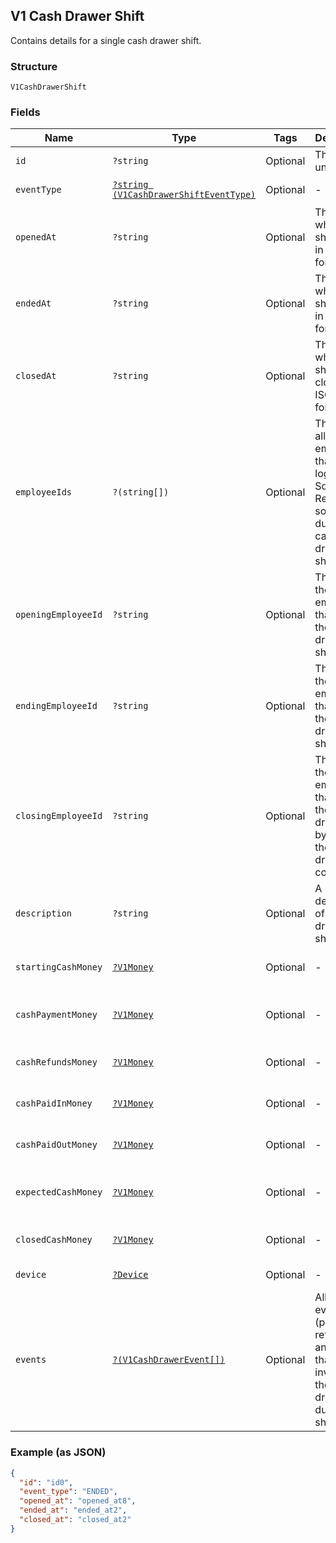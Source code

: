 ## V1 Cash Drawer Shift

Contains details for a single cash drawer shift.

### Structure

`V1CashDrawerShift`

### Fields

| Name | Type | Tags | Description | Getter | Setter |
|  --- | --- | --- | --- | --- | --- |
| `id` | `?string` | Optional | The shift's unique ID. | getId(): ?string | setId(?string id): void |
| `eventType` | [`?string (V1CashDrawerShiftEventType)`](/doc/models/v1-cash-drawer-shift-event-type.md) | Optional | - | getEventType(): ?string | setEventType(?string eventType): void |
| `openedAt` | `?string` | Optional | The time when the shift began, in ISO 8601 format. | getOpenedAt(): ?string | setOpenedAt(?string openedAt): void |
| `endedAt` | `?string` | Optional | The time when the shift ended, in ISO 8601 format. | getEndedAt(): ?string | setEndedAt(?string endedAt): void |
| `closedAt` | `?string` | Optional | The time when the shift was closed, in ISO 8601 format. | getClosedAt(): ?string | setClosedAt(?string closedAt): void |
| `employeeIds` | `?(string[])` | Optional | The IDs of all employees that were logged into Square Register at some point during the cash drawer shift. | getEmployeeIds(): ?array | setEmployeeIds(?array employeeIds): void |
| `openingEmployeeId` | `?string` | Optional | The ID of the employee that started the cash drawer shift. | getOpeningEmployeeId(): ?string | setOpeningEmployeeId(?string openingEmployeeId): void |
| `endingEmployeeId` | `?string` | Optional | The ID of the employee that ended the cash drawer shift. | getEndingEmployeeId(): ?string | setEndingEmployeeId(?string endingEmployeeId): void |
| `closingEmployeeId` | `?string` | Optional | The ID of the employee that closed the cash drawer shift by auditing the cash drawer's contents. | getClosingEmployeeId(): ?string | setClosingEmployeeId(?string closingEmployeeId): void |
| `description` | `?string` | Optional | A description of the cash drawer shift. | getDescription(): ?string | setDescription(?string description): void |
| `startingCashMoney` | [`?V1Money`](/doc/models/v1-money.md) | Optional | - | getStartingCashMoney(): ?V1Money | setStartingCashMoney(?V1Money startingCashMoney): void |
| `cashPaymentMoney` | [`?V1Money`](/doc/models/v1-money.md) | Optional | - | getCashPaymentMoney(): ?V1Money | setCashPaymentMoney(?V1Money cashPaymentMoney): void |
| `cashRefundsMoney` | [`?V1Money`](/doc/models/v1-money.md) | Optional | - | getCashRefundsMoney(): ?V1Money | setCashRefundsMoney(?V1Money cashRefundsMoney): void |
| `cashPaidInMoney` | [`?V1Money`](/doc/models/v1-money.md) | Optional | - | getCashPaidInMoney(): ?V1Money | setCashPaidInMoney(?V1Money cashPaidInMoney): void |
| `cashPaidOutMoney` | [`?V1Money`](/doc/models/v1-money.md) | Optional | - | getCashPaidOutMoney(): ?V1Money | setCashPaidOutMoney(?V1Money cashPaidOutMoney): void |
| `expectedCashMoney` | [`?V1Money`](/doc/models/v1-money.md) | Optional | - | getExpectedCashMoney(): ?V1Money | setExpectedCashMoney(?V1Money expectedCashMoney): void |
| `closedCashMoney` | [`?V1Money`](/doc/models/v1-money.md) | Optional | - | getClosedCashMoney(): ?V1Money | setClosedCashMoney(?V1Money closedCashMoney): void |
| `device` | [`?Device`](/doc/models/device.md) | Optional | - | getDevice(): ?Device | setDevice(?Device device): void |
| `events` | [`?(V1CashDrawerEvent[])`](/doc/models/v1-cash-drawer-event.md) | Optional | All of the events (payments, refunds, and so on) that involved the cash drawer during the shift. | getEvents(): ?array | setEvents(?array events): void |

### Example (as JSON)

```json
{
  "id": "id0",
  "event_type": "ENDED",
  "opened_at": "opened_at8",
  "ended_at": "ended_at2",
  "closed_at": "closed_at2"
}
```

